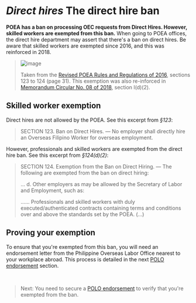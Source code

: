 # *Direct hires* The direct hire ban

**POEA has a ban on processing OEC requests from Direct Hires. However, skilled workers are exempted from this ban.** When going to POEA offices, the direct hire department may assert that there's a ban on direct hires. Be aware that skilled workers are exempted since 2016, and this was reinforced in 2018.

> ![image](https://user-images.githubusercontent.com/74385/40553682-013785c2-6076-11e8-9967-4e80b2fff72c.png)
>
> Taken from the [Revised POEA Rules and Regulations of 2016](./revised_poea_rules_of_2016.md), sections 123 to 124 (page 31). This exemption was also re-inforced in [Memorandum Circular No. 08 of 2018](./memorandum_circular_08.md), section I(d)(2).

## Skilled worker exemption

Direct hires are not allowed by the POEA. See this excerpt from _§123_:

> SECTION 123. Ban on Direct Hires. — No employer shall directly hire an Overseas Filipino Worker for overseas employment.

However, professionals and skilled workers are exempted from the direct hire ban. See this excerpt from _§124(d)(2)_:

> SECTION 124. Exemption from the Ban on Direct Hiring. — The following are exempted from the ban on direct hiring:
>
> ... d. Other employers as may be allowed by the Secretary of Labor and Employment, such as:
>
> ...... Professionals and skilled workers with duly executed/authenticated contracts containing terms and conditions over and above the standards set by the POEA. (...)

## Proving your exemption

To ensure that you're exempted from this ban, you will need an endorsement letter from the Philippine Overseas Labor Office nearest to your workplace abroad. This process is detailed in the next [POLO endorsement](./polo_endorsement.md) section.

<br>

> Next: You need to secure a [POLO endorsement](./polo_endorsement.md) to verify that you're exempted from the ban.
